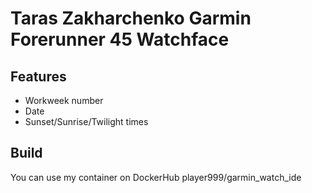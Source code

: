 # Taras Zakharchenko Garmin Forerunner 45 Watchface
## Features
* Workweek number
* Date
* Sunset/Sunrise/Twilight times

## Build
You can use my container on DockerHub player999/garmin_watch_ide
